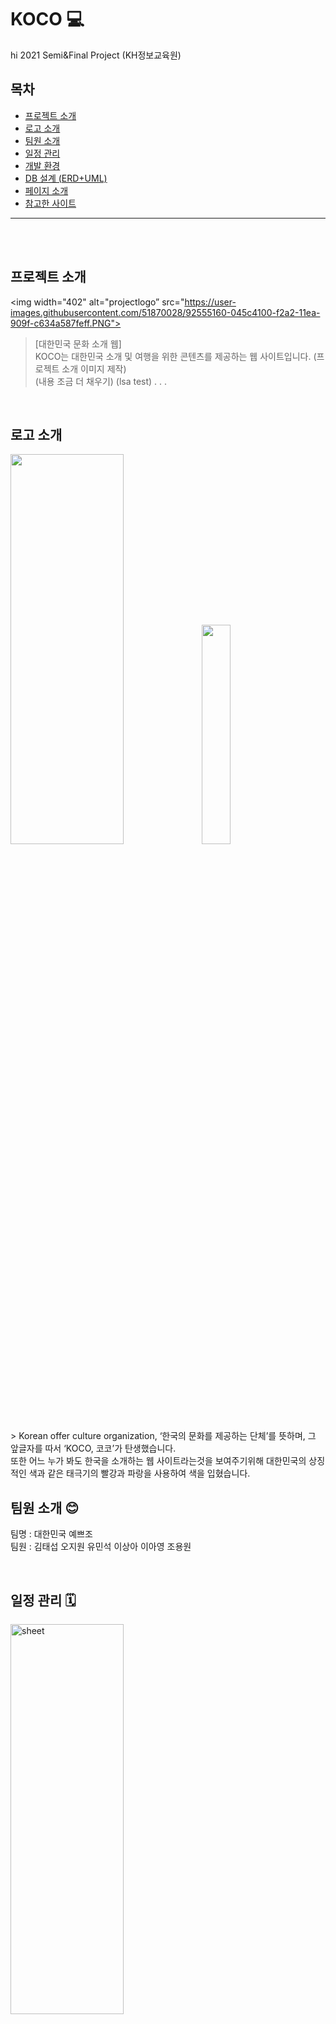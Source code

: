 # KOCO 💻
hi
2021 Semi&Final Project (KH정보교육원)
<br/>

## 목차
- <a href="#projectintro">프로젝트 소개</a>
- <a href="#logo">로고 소개</a>
- <a href="#team">팀원 소개</a>
- <a href="#schedule">일정 관리</a>
- <a href="#settings">개발 환경</a>
- <a href="#db">DB 설계 (ERD+UML)</a>
- <a href="#pageintro">페이지 소개</a>
- <a href="#reference">참고한 사이트</a>
-------------

<br/>
<br/>

## <a name="projectintro">프로젝트 소개</a>
<img width="402" alt="projectlogo” src="https://user-images.githubusercontent.com/51870028/92555160-045c4100-f2a2-11ea-909f-c634a587feff.PNG">
 
> [대한민국 문화 소개 웹] <br/>
KOCO는 대한민국 소개 및 여행을 위한 콘텐츠를 제공하는 웹 사이트입니다. 
(프로젝트 소개 이미지 제작)<br/>
(내용 조금 더 채우기)
(lsa test)
.
.
.

<br/>

## <a name="logo">로고 소개</a>
<img src="https://user-images.githubusercontent.com/19661533/103808339-2b355300-509b-11eb-8b58-842d8b79ec12.png" width="60%" height="40%">
<img src="https://user-images.githubusercontent.com/19661533/111074674-78182880-8527-11eb-8e10-71f2d026ab0f.png" width="30%" height="30%"><br/>
> Korean offer culture organization, ‘한국의 문화를 제공하는 단체’를 뜻하며, 그 앞글자를 따서 ‘KOCO, 코코’가 탄생했습니다.<br/>
또한 어느 누가 봐도 한국을 소개하는 웹 사이트라는것을 보여주기위해 대한민국의 상징적인 색과 같은 태극기의 빨강과 파랑을 사용하여 색을 입혔습니다. 


<br/>

## <a name="team">팀원 소개 😊</a>
팀명 : 대한민국 예쁘조 <br/>
팀원 : 김태섭 오지원 유민석 이상아 이아영 조용원

<br/>

## <a name="schedule">일정 관리 🗓</a>
<img alt="sheet" src="https://user-images.githubusercontent.com/19661533/103805171-916ba700-5096-11eb-8f05-217dbc58bef4.png" width="60%" height="40%">

<br/>

## <a name="settings">개발 환경 🔧</a>
<img alt="roqkf" src="https://user-images.githubusercontent.com/51870028/92555289-47b6af80-f2a2-11ea-9367-8ec1f00fe7e9.PNG" width="60%" height="40%">

<br/>

## <a name="db">DB 설계 (ERD+UML)</a>
- Logical

<img src="https://user-images.githubusercontent.com/19661533/111074579-eb6d6a80-8526-11eb-852e-e419a1ffafd5.png" width="60%" height="40%">
<br/>
- Physical

<img src="https://user-images.githubusercontent.com/19661533/111074603-0e981a00-8527-11eb-95d7-bccb0edf0259.png" width="60%" height="40%">
<br/>
- UML

<img src="https://user-images.githubusercontent.com/19661533/111074610-1ce63600-8527-11eb-8247-88d449d51360.png" width="60%" height="40%">
<br/>

## <a name="pageintro">페이지 소개</a>

<br/>

## <a name="reference">참고 사이트</a>

<br/>
